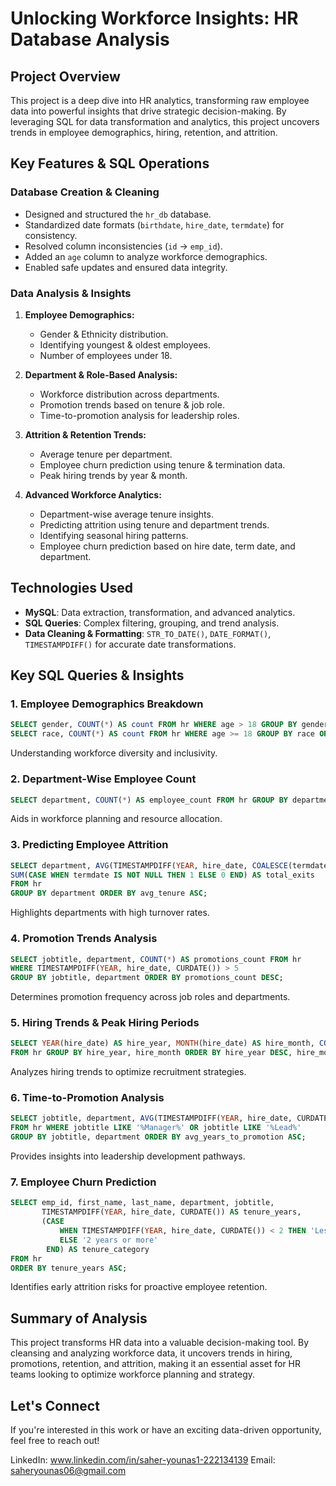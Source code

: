 # Unlocking Workforce Insights: HR Database Analysis

## Project Overview
This project is a deep dive into HR analytics, transforming raw employee data into powerful insights that drive strategic decision-making. By leveraging SQL for data transformation and analytics, this project uncovers trends in employee demographics, hiring, retention, and attrition.

## Key Features & SQL Operations
### Database Creation & Cleaning
- Designed and structured the `hr_db` database.
- Standardized date formats (`birthdate`, `hire_date`, `termdate`) for consistency.
- Resolved column inconsistencies (`id` → `emp_id`).
- Added an `age` column to analyze workforce demographics.
- Enabled safe updates and ensured data integrity.

### Data Analysis & Insights
1. **Employee Demographics:**
   - Gender & Ethnicity distribution.
   - Identifying youngest & oldest employees.
   - Number of employees under 18.

2. **Department & Role-Based Analysis:**
   - Workforce distribution across departments.
   - Promotion trends based on tenure & job role.
   - Time-to-promotion analysis for leadership roles.

3. **Attrition & Retention Trends:**
   - Average tenure per department.
   - Employee churn prediction using tenure & termination data.
   - Peak hiring trends by year & month.

4. **Advanced Workforce Analytics:**
   - Department-wise average tenure insights.
   - Predicting attrition using tenure and department trends.
   - Identifying seasonal hiring patterns.
   - Employee churn prediction based on hire date, term date, and department.

## Technologies Used
- **MySQL**: Data extraction, transformation, and advanced analytics.
- **SQL Queries**: Complex filtering, grouping, and trend analysis.
- **Data Cleaning & Formatting**: `STR_TO_DATE()`, `DATE_FORMAT()`, `TIMESTAMPDIFF()` for accurate date transformations.

## Key SQL Queries & Insights

### 1. Employee Demographics Breakdown
```sql
SELECT gender, COUNT(*) AS count FROM hr WHERE age > 18 GROUP BY gender;
SELECT race, COUNT(*) AS count FROM hr WHERE age >= 18 GROUP BY race ORDER BY count DESC;
```
Understanding workforce diversity and inclusivity.

### 2. Department-Wise Employee Count
```sql
SELECT department, COUNT(*) AS employee_count FROM hr GROUP BY department;
```
Aids in workforce planning and resource allocation.

### 3. Predicting Employee Attrition
```sql
SELECT department, AVG(TIMESTAMPDIFF(YEAR, hire_date, COALESCE(termdate, CURDATE()))) AS avg_tenure,
SUM(CASE WHEN termdate IS NOT NULL THEN 1 ELSE 0 END) AS total_exits
FROM hr
GROUP BY department ORDER BY avg_tenure ASC;
```
Highlights departments with high turnover rates.

### 4. Promotion Trends Analysis
```sql
SELECT jobtitle, department, COUNT(*) AS promotions_count FROM hr
WHERE TIMESTAMPDIFF(YEAR, hire_date, CURDATE()) > 5
GROUP BY jobtitle, department ORDER BY promotions_count DESC;
```
Determines promotion frequency across job roles and departments.

### 5. Hiring Trends & Peak Hiring Periods
```sql
SELECT YEAR(hire_date) AS hire_year, MONTH(hire_date) AS hire_month, COUNT(*) AS hires
FROM hr GROUP BY hire_year, hire_month ORDER BY hire_year DESC, hire_month DESC;
```
Analyzes hiring trends to optimize recruitment strategies.

### 6. Time-to-Promotion Analysis
```sql
SELECT jobtitle, department, AVG(TIMESTAMPDIFF(YEAR, hire_date, CURDATE())) AS avg_years_to_promotion
FROM hr WHERE jobtitle LIKE '%Manager%' OR jobtitle LIKE '%Lead%'
GROUP BY jobtitle, department ORDER BY avg_years_to_promotion ASC;
```
Provides insights into leadership development pathways.

### 7. Employee Churn Prediction
```sql
SELECT emp_id, first_name, last_name, department, jobtitle,
       TIMESTAMPDIFF(YEAR, hire_date, CURDATE()) AS tenure_years,
       (CASE 
           WHEN TIMESTAMPDIFF(YEAR, hire_date, CURDATE()) < 2 THEN 'Less than 2 years'
           ELSE '2 years or more'
        END) AS tenure_category
FROM hr
ORDER BY tenure_years ASC;
```
Identifies early attrition risks for proactive employee retention.

## Summary of Analysis
This project transforms HR data into a valuable decision-making tool. By cleansing and analyzing workforce data, it uncovers trends in hiring, promotions, retention, and attrition, making it an essential asset for HR teams looking to optimize workforce planning and strategy.

## Let's Connect
If you're interested in this work or have an exciting data-driven opportunity, feel free to reach out!

LinkedIn:  www.linkedin.com/in/saher-younas1-222134139
Email: saheryounas06@gmail.com


